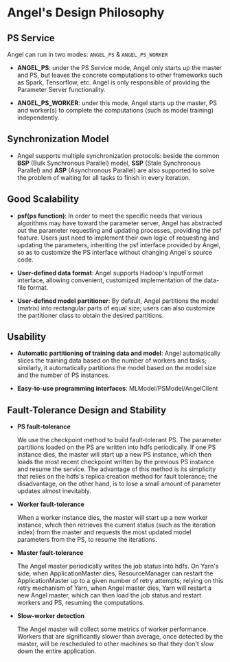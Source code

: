 # Angel's Design Philosophy

## PS Service

Angel can run in two modes: `ANGEL_PS` & `ANGEL_PS_WORKER`

* **ANGEL_PS**: under the PS Service mode, Angel only starts up the master and PS, but leaves the concrete computations to other frameworks such as Spark, Tensorflow, etc. Angel is only responsible of providing the Parameter Server functionality. 

* **ANGEL_PS_WORKER**: under this mode, Angel starts up the master, PS and worker(s) to complete the computations (such as model training) independently.

## Synchronization Model

* Angel supports multiple synchronization protocols: beside the common **BSP** (Bulk Synchronous Parallel) model, **SSP** (Stale Synchronous Parallel) and **ASP** (Asynchronous Parallel) are also supported to solve the problem of waiting for all tasks to finish in every iteration. 

## Good Scalability

* **psf(ps function)**: In order to meet the specific needs that various algorithms may have toward the parameter server, Angel has abstracted out the parameter requesting and updating processes, providing the psf feature. Users just need to implement their own logic of requesting and updating the parameters, inheriting the psf interface provided by Angel, so as to customize the PS interface without changing Angel's source code. 

* **User-defined data format**: Angel supports Hadoop's InputFormat interface, allowing convenient, customized implementation of the data-file format.

* **User-defined model partitioner**: By default, Angel partitions the model (matrix) into rectangular parts of equal size; users can also customize the partitioner class to obtain the desired partitions. 

## Usability

* **Automatic partitioning of training data and model**: Angel automatically slices the training data based on the number of workers and tasks; similarly, it automatically partitions the model based on the model size and the number of PS instances.

* **Easy-to-use programming interfaces**: MLModel/PSModel/AngelClient

## Fault-Tolerance Design and Stability 

* **PS fault-tolerance**

	We use the checkpoint method to build fault-tolerant PS. The parameter partitions loaded on the PS are written into hdfs periodically. If one PS instance dies, the master will start up a new PS instance, which then loads the most recent checkpoint written by the previous PS instance and resume the service. The advantage of this method is its simplicity that relies on the hdfs's replica creation method for fault tolerance; the disadvantage, on the other hand, is to lose a small amount of parameter updates almost inevitably.  

* **Worker fault-tolerance**

	When a worker instance dies, the master will start up a new worker instance, which then retrieves the current status (such as the iteration index) from the master and requests the most updated model parameters from the PS, to resume the iterations. 

* **Master fault-tolerance**

	The Angel master periodically writes the job status into hdfs. On Yarn's side, when ApplicationMaster dies, ResourceManager can restart the ApplicationMaster up to a given number of retry attempts; relying on this retry mechanism of Yarn, when Angel master dies, Yarn will restart a new Angel master, which can then load the job status and restart workers and PS, resuming the computations. 

* **Slow-worker detection**

	The Angel master will collect some metrics of worker performance. Workers that are significantly slower than average, once detected by the master, will be rescheduled to other machines so that they don't slow down the entire application. 

